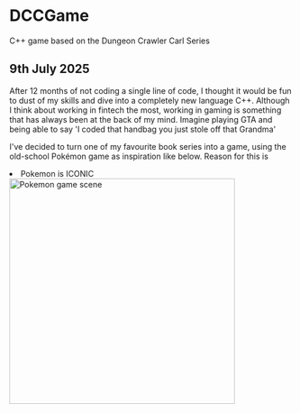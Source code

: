 # DCCGame
C++ game based on the Dungeon Crawler Carl Series

<h2>9th July 2025</h2>

After 12 months of not coding a single line of code, I thought it would be fun to dust of my skills and dive into a completely new language C++. Although I think about working in fintech the most, working in gaming is something that has always been at the back of my mind. Imagine playing GTA and being able to say 'I coded that handbag you just stole off that Grandma' 

I've decided to turn one of my favourite book series into a game, using the old-school Pokémon game as inspiration like below. Reason for this is <li>Pokemon is ICONIC</li> 
<img src="https://i.redd.it/youddpmwkvba1.jpg" alt="Pokemon game scene" width="400">
